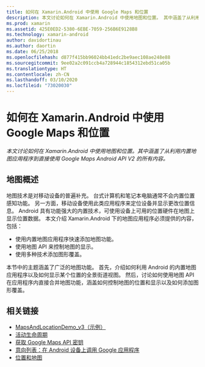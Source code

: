 ```yaml
---
title: 如何在 Xamarin.Android 中使用 Google Maps 和位置
description: 本文讨论如何在 Xamarin.Android 中使用地图和位置。 其中涵盖了从利用内置地图应用程序到直接使用 Google Maps Android API V2 的所有内容。
ms.prod: xamarin
ms.assetid: 425E0ED2-5380-6EBE-7059-256B6E9128B8
ms.technology: xamarin-android
author: davidortinau
ms.author: daortin
ms.date: 06/25/2018
ms.openlocfilehash: d877f415bb96024bb41edc2be9aec108ae248e88
ms.sourcegitcommit: 9ee02a2c091ccb4a728944c1854312ebd51ca05b
ms.translationtype: HT
ms.contentlocale: zh-CN
ms.lasthandoff: 03/10/2020
ms.locfileid: "73020030"
---
```

# <a name="how-to-use-google-maps-and-location-with-xamarinandroid"></a>如何在 Xamarin.Android 中使用 Google Maps 和位置

_本文讨论如何在 Xamarin.Android 中使用地图和位置。其中涵盖了从利用内置地图应用程序到直接使用 Google Maps Android API V2 的所有内容。_

## <a name="maps-overview"></a>地图概述

地图技术是对移动设备的普遍补充。 台式计算机和笔记本电脑通常不会内置位置感知功能。 另一方面，移动设备使用此类应用程序来定位设备并显示更改位置信息。 Android 具有功能强大的内置技术，可使用设备上可用的位置硬件在地图上显示位置数据。 本文介绍 Xamarin.Android 下的地图应用程序必须提供的内容，包括： 

- 使用内置地图应用程序快速添加地图功能。
- 使用地图 API 来控制地图的显示。
- 使用多种技术添加图形覆盖。

本节中的主题涵盖了广泛的地图功能。
首先，介绍如何利用 Android 的内置地图应用程序以及如何显示某个位置的全景街道视图。 然后，讨论如何使用地图 API 在应用程序内直接合并地图功能，涵盖如何控制地图的位置和显示以及如何添加图形覆盖。

## <a name="related-links"></a>相关链接

- [MapsAndLocationDemo_v3（示例）](https://docs.microsoft.com/samples/xamarin/monodroid-samples/mapsandlocationdemo-v3)
- [活动生命周期](~/android/app-fundamentals/activity-lifecycle/index.md)
- [获取 Google Maps API 密钥](~/android/platform/maps-and-location/maps/obtaining-a-google-maps-api-key.md)
- [意向列表：在 Android 设备上调用 Google 应用程序](https://developer.android.com/guide/appendix/g-app-intents.html)
- [位置和地图](https://developer.android.com/guide/topics/location/index.html)

